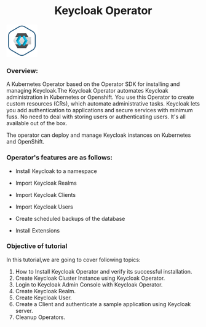<h1 align="center">Keycloak Operator</h1> 

![Logo](_images/keycloak-logo.png)



### Overview:

A Kubernetes Operator based on the Operator SDK for installing and managing Keycloak.The Keycloak Operator automates Keycloak administration in Kubernetes or Openshift. You use this Operator to create custom resources (CRs), which automate administrative tasks. 
Keycloak lets you add authentication to applications and secure services with minimum fuss. No need to deal with storing users or authenticating users. It's all available out of the box.

The operator can deploy and manage Keycloak instances on Kubernetes and OpenShift. 

### Operator's features are as follows:

- Install Keycloak to a namespace

- Import Keycloak Realms

- Import Keycloak Clients

- Import Keycloak Users

- Create scheduled backups of the database

- Install Extensions


### Objective of tutorial

In this tutorial,we are going to cover following topics:

1. How to Install Keycloak Operator and verify its successful installation.
2. Create Keycloak Cluster Instance using Keycloak Operator.
3. Login to Keycloak Admin Console with Keycloak Operator.
4. Create Keycloak Realm. 
5. Create Keycloak User.
6. Create a Client and authenticate a sample application using Keycloak server.
7. Cleanup Operators.
  
